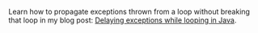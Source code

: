Learn how to propagate exceptions thrown from a loop without breaking that loop in my blog post: [Delaying exceptions while looping in Java](https://gwenneg.com/2024/07/18/delaying-exceptions-while-looping.html).
